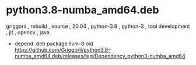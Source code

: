 # python3.8-numba_amd64.deb
griggorii , rebuild , source , 20.04 , python-3.8 , python-3 , tool development , jit , opencv , java

+ depend .deb package llvm-8 old https://github.com/Griggorii/python3.8-numba_amd64.deb/releases/tag/Dependency_python3-numba_amd64
